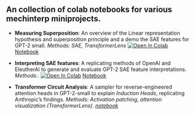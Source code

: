 ## An collection of colab notebooks for various mechinterp miniprojects.

- **Measuring Superposition**: An overview of the Linear representation hypothesis and  superposition principle and a demo the SAE features for GPT-2 small. *Methods: SAE, TransformerLens* [![Open In Colab](https://colab.research.google.com/assets/colab-badge.svg)](https://drive.google.com/file/d/1sW04sDM41yjxJIDfqGjWN1yTkV17_nqi/view?usp=sharing)  [Notebook](https://github.com/romiebanerjee/Interpretability-notebooks/superposition.ipynb)


 - **Interpreting SAE features**: A replicating methods of OpenAI and EleutherAI to generate and evaluate GPT-2 SAE feature interpretations. *Methods:*. [![Open In Colab](https://colab.research.google.com/assets/colab-badge.svg)](https://colab.research.google.com/drive/1vaaJIDyUs0hevRAO40KG0lKeKD1149Tr?usp=sharing)  [Notebook](https://github.com/romiebanerjee/Interpretability-notebooks/gpt2_small_SAE_interpretability.ipynb)

 - **Transformer Circuit Analysis**: A sampler for reverse-engineered attention heads in GPT-2-small to explain *Induction Heads*, replicating Anthropic’s findings. *Methods: Activation patching, attention visualization (TransformerLens)*. *[notebook]()*